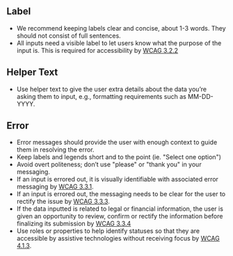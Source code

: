 ## Label

- We recommend keeping labels clear and concise, about 1-3 words. They should not consist of full sentences.
- All inputs need a visible label to let users know what the purpose of the input is. This is required for accessibility by [WCAG 3.2.2](https://www.w3.org/WAI/WCAG22/Understanding/labels-or-instructions.html)

## Helper Text

- Use helper text to give the user extra details about the data you’re asking them to input, e.g., formatting requirements such as MM-DD-YYYY.

## Error

- Error messages should provide the user with enough context to guide them in resolving the error.
- Keep labels and legends short and to the point (ie. "Select one option")
- Avoid overt politeness; don’t use "please" or "thank you" in your messaging.
- If an input is errored out, it is visually identifiable with associated error messaging by [WCAG 3.3.1](https://www.w3.org/WAI/WCAG22/Understanding/error-identification.html).
- If an input is errored out, the messaging needs to be clear for the user to rectify the issue by [WCAG 3.3.3](https://www.w3.org/WAI/WCAG22/Understanding/error-suggestion.html).
- If the data inputted is related to legal or financial information, the user is given an opportunity to review, confirm or rectify the information before finalizing its submission by [WCAG 3.3.4](https://www.w3.org/WAI/WCAG22/Understanding/error-prevention-legal-financial-data.html)
- Use roles or properties to help identify statuses so that they are accessible by assistive technologies without receiving focus by [WCAG 4.1.3](https://www.w3.org/WAI/WCAG22/Understanding/status-messages.html).